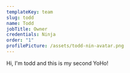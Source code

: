 ```yaml
---
templateKey: team
slug: todd
name: Todd
jobTitle: Owner
credentials: Ninja
order: "1"
profilePicture: /assets/todd-nin-avatar.png
---
```

H﻿i, I'm todd and this is my second YoHo!